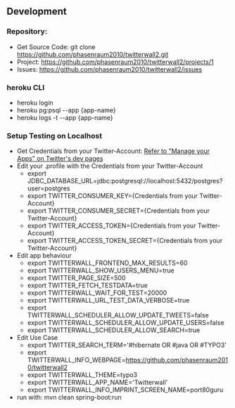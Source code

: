 ## Development

### Repository:
- Get Source Code: git clone https://github.com/phasenraum2010/twitterwall2.git
- Project: https://github.com/phasenraum2010/twitterwall2/projects/1
- Issues: https://github.com/phasenraum2010/twitterwall2/issues

### heroku CLI
- heroku login
- heroku pg:psql --app {app-name}
- heroku logs -t --app {app-name}

### Setup Testing on Localhost
- Get Credentials from your Twitter-Account: [Refer to "Manage your Apps" on Twitter's dev pages](https://dev.twitter.com/apps)
- Edit your .profile with the Credentials from your Twitter-Account
  - export JDBC_DATABASE_URL=jdbc:postgresql://localhost:5432/postgres?user=postgres
  - export TWITTER_CONSUMER_KEY={Credentials from your Twitter-Account}
  - export TWITTER_CONSUMER_SECRET={Credentials from your Twitter-Account}
  - export TWITTER_ACCESS_TOKEN={Credentials from your Twitter-Account}
  - export TWITTER_ACCESS_TOKEN_SECRET={Credentials from your Twitter-Account}
- Edit app behaviour
  - export TWITTERWALL_FRONTEND_MAX_RESULTS=60
  - export TWITTERWALL_SHOW_USERS_MENU=true
  - export TWITTER_PAGE_SIZE=500
  - export TWITTER_FETCH_TESTDATA=true
  - export TWITTERWALL_WAIT_FOR_TEST=20000
  - export TWITTERWALL_URL_TEST_DATA_VERBOSE=true
  - export TWITTERWALL_SCHEDULER_ALLOW_UPDATE_TWEETS=false
  - export TWITTERWALL_SCHEDULER_ALLOW_UPDATE_USERS=false
  - export TWITTERWALL_SCHEDULER_ALLOW_SEARCH=true
- Edit Use Case  
  - export TWITTER_SEARCH_TERM='#hibernate OR #java OR #TYPO3'
  - export TWITTERWALL_INFO_WEBPAGE=https://github.com/phasenraum2010/twitterwall2
  - export TWITTERWALL_THEME=typo3
  - export TWITTERWALL_APP_NAME='Twitterwall'
  - export TWITTERWALL_INFO_IMPRINT_SCREEN_NAME=port80guru
- run with: mvn clean spring-boot:run